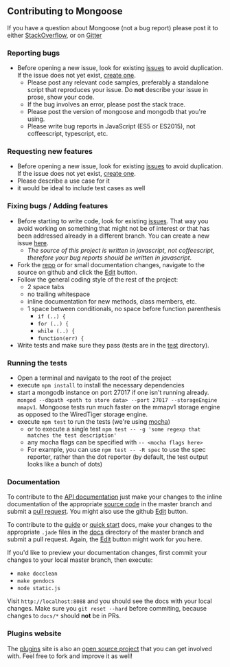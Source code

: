 ## Contributing to Mongoose

If you have a question about Mongoose (not a bug report) please post it to either [StackOverflow](http://stackoverflow.com/questions/tagged/mongoose), or on [Gitter](https://gitter.im/Automattic/mongoose?utm_source=badge&utm_medium=badge&utm_campaign=pr-badge&utm_content=badge)

### Reporting bugs

- Before opening a new issue, look for existing [issues](https://github.com/Automattic/mongoose/issues) to avoid duplication. If the issue does not yet exist, [create one](https://github.com/Automattic/mongoose/issues/new).
  - Please post any relevant code samples, preferably a standalone script that
  reproduces your issue. Do **not** describe your issue in prose, show your
  code.
  - If the bug involves an error, please post the stack trace.
  - Please post the version of mongoose and mongodb that you're using.
  - Please write bug reports in JavaScript (ES5 or ES2015), not coffeescript, typescript, etc.

### Requesting new features

- Before opening a new issue, look for existing [issues](https://github.com/learnboost/mongoose/issues) to avoid duplication. If the issue does not yet exist, [create one](https://github.com/learnboost/mongoose/issues/new).
- Please describe a use case for it
- it would be ideal to include test cases as well

### Fixing bugs / Adding features

- Before starting to write code, look for existing [issues](https://github.com/learnboost/mongoose/issues). That way you avoid working on something that might not be of interest or that has been addressed already in a different branch. You can create a new issue [here](https://github.com/learnboost/mongoose/issues/new).
  - _The source of this project is written in javascript, not coffeescript, therefore your bug reports should be written in javascript_.
- Fork the [repo](https://github.com/Automattic/mongoose) _or_ for small documentation changes, navigate to the source on github and click the [Edit](https://github.com/blog/844-forking-with-the-edit-button) button.
- Follow the general coding style of the rest of the project:
  - 2 space tabs
  - no trailing whitespace
  - inline documentation for new methods, class members, etc.
  - 1 space between conditionals, no space before function parenthesis
    - `if (..) {`
    - `for (..) {`
    - `while (..) {`
    - `function(err) {`
- Write tests and make sure they pass (tests are in the [test](https://github.com/Automattic/mongoose/tree/master/test) directory).

### Running the tests
- Open a terminal and navigate to the root of the project
- execute `npm install` to install the necessary dependencies
- start a mongodb instance on port 27017 if one isn't running already. `mongod --dbpath <path to store data> --port 27017 --storageEngine mmapv1`. Mongoose tests run much faster on the mmapv1 storage engine as opposed to the WiredTiger storage engine.
- execute `npm test` to run the tests (we're using [mocha](http://mochajs.org/))
  - or to execute a single test `npm test -- -g 'some regexp that matches the test description'`
  - any mocha flags can be specified with `-- <mocha flags here>`
  - For example, you can use `npm test -- -R spec` to use the spec reporter, rather than the dot reporter (by default, the test output looks like a bunch of dots)

### Documentation

To contribute to the [API documentation](http://mongoosejs.com/docs/api.html) just make your changes to the inline documentation of the appropriate [source code](https://github.com/Automattic/mongoose/tree/master/lib) in the master branch and submit a [pull request](https://help.github.com/articles/using-pull-requests/). You might also use the github [Edit](https://github.com/blog/844-forking-with-the-edit-button) button.

To contribute to the [guide](http://mongoosejs.com/docs/guide.html) or [quick start](http://mongoosejs.com/docs/index.html) docs, make your changes to the appropriate `.jade` files in the [docs](https://github.com/Automattic/mongoose/tree/master/docs) directory of the master branch and submit a pull request. Again, the [Edit](https://github.com/blog/844-forking-with-the-edit-button) button might work for you here.

If you'd like to preview your documentation changes, first commit your changes to your local master branch, then execute:

* `make docclean`
* `make gendocs`
* `node static.js`

Visit `http://localhost:8088` and you should see the docs with your local changes. Make sure you `git reset --hard` before commiting, because changes to `docs/*` should **not** be in PRs.

### Plugins website

The [plugins](http://plugins.mongoosejs.io/) site is also an [open source project](https://github.com/vkarpov15/mongooseplugins) that you can get involved with. Feel free to fork and improve it as well!
